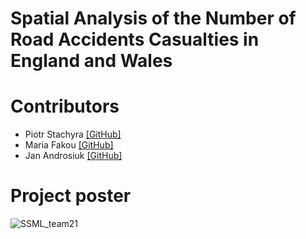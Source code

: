 # Spatial Analysis of the Number of Road Accidents Casualties in England and Wales

# Contributors
- Piotr Stachyra [[GitHub]](https://github.com/p-stachyra)
- Maria Fakou [[GitHub]](https://github.com/mfakou)
- Jan Androsiuk [[GitHub]](https://github.com/JanAndrosiuk)

# Project poster

![SSML_team21](https://user-images.githubusercontent.com/58808512/164198872-90ee502c-b3f9-4f42-b058-f98a6823bc12.png)

